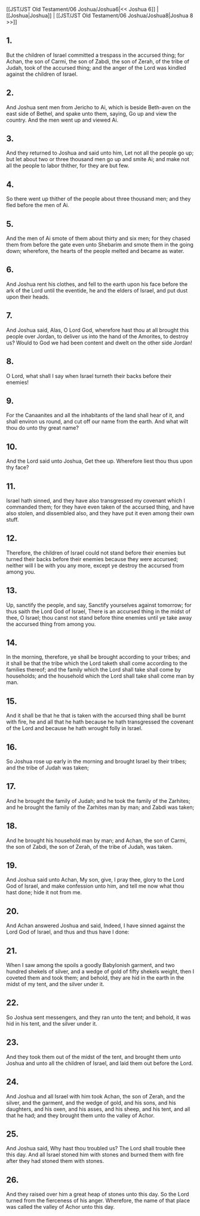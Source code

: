 [[JST/JST Old Testament/06 Joshua/Joshua6|<< Joshua 6]] | [[Joshua|Joshua]] | [[JST/JST Old Testament/06 Joshua/Joshua8|Joshua 8 >>]]
## 1.
But the children of Israel committed a trespass in the accursed thing; for Achan, the son of Carmi, the son of Zabdi, the son of Zerah, of the tribe of Judah, took of the accursed thing; and the anger of the Lord was kindled against the children of Israel.
## 2.
And Joshua sent men from Jericho to Ai, which is beside Beth-aven on the east side of Bethel, and spake unto them, saying, Go up and view the country. And the men went up and viewed Ai.
## 3.
And they returned to Joshua and said unto him, Let not all the people go up; but let about two or three thousand men go up and smite Ai; and make not all the people to labor thither, for they are but few.
## 4.
So there went up thither of the people about three thousand men; and they fled before the men of Ai.
## 5.
And the men of Ai smote of them about thirty and six men; for they chased them from before the gate even unto Shebarim and smote them in the going down; wherefore, the hearts of the people melted and became as water.
## 6.
And Joshua rent his clothes, and fell to the earth upon his face before the ark of the Lord until the eventide, he and the elders of Israel, and put dust upon their heads.
## 7.
And Joshua said, Alas, O Lord God, wherefore hast thou at all brought this people over Jordan, to deliver us into the hand of the Amorites, to destroy us? Would to God we had been content and dwelt on the other side Jordan!
## 8.
O Lord, what shall I say when Israel turneth their backs before their enemies!
## 9.
For the Canaanites and all the inhabitants of the land shall hear of it, and shall environ us round, and cut off our name from the earth. And what wilt thou do unto thy great name?
## 10.
And the Lord said unto Joshua, Get thee up. Wherefore liest thou thus upon thy face?
## 11.
Israel hath sinned, and they have also transgressed my covenant which I commanded them; for they have even taken of the accursed thing, and have also stolen, and dissembled also, and they have put it even among their own stuff.
## 12.
Therefore, the children of Israel could not stand before their enemies but turned their backs before their enemies because they were accursed; neither will I be with you any more, except ye destroy the accursed from among you.
## 13.
Up, sanctify the people, and say, Sanctify yourselves against tomorrow; for thus saith the Lord God of Israel, There is an accursed thing in the midst of thee, O Israel; thou canst not stand before thine enemies until ye take away the accursed thing from among you.
## 14.
In the morning, therefore, ye shall be brought according to your tribes; and it shall be that the tribe which the Lord taketh shall come according to the families thereof; and the family which the Lord shall take shall come by households; and the household which the Lord shall take shall come man by man.
## 15.
And it shall be that he that is taken with the accursed thing shall be burnt with fire, he and all that he hath because he hath transgressed the covenant of the Lord and because he hath wrought folly in Israel.
## 16.
So Joshua rose up early in the morning and brought Israel by their tribes; and the tribe of Judah was taken;
## 17.
And he brought the family of Judah; and he took the family of the Zarhites; and he brought the family of the Zarhites man by man; and Zabdi was taken;
## 18.
And he brought his household man by man; and Achan, the son of Carmi, the son of Zabdi, the son of Zerah, of the tribe of Judah, was taken.
## 19.
And Joshua said unto Achan, My son, give, I pray thee, glory to the Lord God of Israel, and make confession unto him, and tell me now what thou hast done; hide it not from me.
## 20.
And Achan answered Joshua and said, Indeed, I have sinned against the Lord God of Israel, and thus and thus have I done:
## 21.
When I saw among the spoils a goodly Babylonish garment, and two hundred shekels of silver, and a wedge of gold of fifty shekels weight, then I coveted them and took them; and behold, they are hid in the earth in the midst of my tent, and the silver under it.
## 22.
So Joshua sent messengers, and they ran unto the tent; and behold, it was hid in his tent, and the silver under it.
## 23.
And they took them out of the midst of the tent, and brought them unto Joshua and unto all the children of Israel, and laid them out before the Lord.
## 24.
And Joshua and all Israel with him took Achan, the son of Zerah, and the silver, and the garment, and the wedge of gold, and his sons, and his daughters, and his oxen, and his asses, and his sheep, and his tent, and all that he had; and they brought them unto the valley of Achor.
## 25.
And Joshua said, Why hast thou troubled us? The Lord shall trouble thee this day. And all Israel stoned him with stones and burned them with fire after they had stoned them with stones.
## 26.
And they raised over him a great heap of stones unto this day. So the Lord turned from the fierceness of his anger. Wherefore, the name of that place was called the valley of Achor unto this day.

